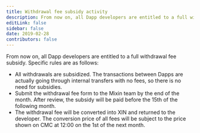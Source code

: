 ```yaml
---
title: Withdrawal fee subsidy activity
description: From now on, all Dapp developers are entitled to a full withdrawal fee subsidy.
editLink: false
sidebar: false
date: 2019-02-28
contributors: false
---
```


From now on, all Dapp developers are entitled to a full withdrawal fee subsidy. Specific rules are as follows:

- All withdrawals are subsidized. The transactions between Dapps are actually going through internal transfers with no fees, so there is no need for subsidies.
- Submit the withdrawal fee form to the Mixin team by the end of the month. After review, the subsidy will be paid before the 15th of the following month.
- The withdrawal fee will be converted into XIN and returned to the developer. The conversion price of all fees will be subject to the price shown on CMC at 12:00 on the 1st of the next month.